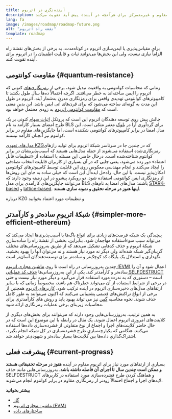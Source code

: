 ```yaml
---
title: آینده‌نگری در اتریوم
description: این ارتقاها اتریوم را به عنوان لایه پایه مقاوم و غیرمتمرکز برای هرآنچه در آینده پیش آید تقویت می‌کند.
lang: fa
image: /images/roadmap/roadmap-future.png
alt: "نقشه‌ راه اتریوم"
template: roadmap
---
```


برای مقیاس‌پذیری یا ایمن‌سازی اتریوم در کوتاه‌مدت، به برخی از بخش‌های نقشۀ راه الزاماً نیازی نیست، ولی این بخش‌ها می‌توانند ثبات و قابلیت اطمینان را در اتریوم برای آینده تقویت کنند.

## مقاومت کوانتومی {#quantum-resistance}

زمانی که محاسبات کوانتومی به واقعیت تبدیل شود، برخی از [رمزنگاری‌های](/glossary/#cryptography) کنونی که اتریوم را ایمن ساخته‌اند به خطر می‌افتند. اگرچه احتمالاً ده‌ها سال طول بکشد تا کامپیوترهای کوانتومی تهدیدی واقعی برای رمزنگاری مدرن به‌شمار آیند، اتریوم در طول این مدت به گونه‌ای ساخته می‌شود که برای قرن‌های آتی ایمن باشد. این بدین معنی است که [مقاومت کوانتومی اتریوم](https://consensys.net/blog/developers/how-will-quantum-supremacy-affect-blockchain/) به زودی محتمل خواهد بود.

چالش پیش روی توسعه دهندگان اتریوم این است که پروتکل [اثبات سهام](/glossary/#pos) کنونی بر یک طرح امضای بسیار کارآمد به نام BLS برای گردآوری آرا در [بلوک](/glossary/#block) معتبر متکی است. این مدل امضا در برابر کامپیوترهای کوانتومی شکننده است، اما جایگزین‌های مقاوم در برابر کوانتوم نیز آنچنان کارآمد نیستند.

[مدل‌های تعهدی KZG‏](/roadmap/danksharding/#what-is-kzg) که در چندین جا در سرتاسر شبکۀ اتریوم برای تولید رازهای رمزنگاری‌شده استفاده می‌شوند از جمله مدل‌هایی هستند که آسیب‌پذیریشان در برابر کوانتوم شناخته‌شده است. درحال حاضر، این مسئله با استفاده از «تنظیمات قابل اعتماد» دور زده می‌شود، یعنی جایی که در آن بسیاری از کاربران قابلیت انتخاب تصادفی را ایجاد می‌کنند و انجام مهندسی معکوس روی این قابلیت توسط کامپیوترهای کوانتومی امکان‌پذیر نیست. با این حال، راه‌حل ایده‌آل این است که خیلی ساده به جای این روش‌ها از رمزنگاری ایمن کوانتومی استفاده شود. دو رویکرد پیشرو در این زمینه وجود دارند که می‌توانند جایگزین‌های کارآمدی برای مدل BLS باشند: مدل‌های امضا به نام‌های [STARK-based](https://hackmd.io/@vbuterin/stark_aggregation) و [lattice-based](https://medium.com/asecuritysite-when-bob-met-alice/so-what-is-lattice-encryption-326ac66e3175). **اینها هنوز در مرحله تحقیق و نمونه سازی هستند**.

<ButtonLink variant="outline-color" href="/roadmap/danksharding#what-is-kzg"> درباره KZG و تنظیمات مورد اعتماد بخوانید</ButtonLink>

## شبکۀ اتریومِ ساده‌تر و کارآمدتر {#simpler-more-efficient-ethereum}

پیچیدگیِ یک شبکه فرصت‌های زیادی برای انواع باگ‌ها یا آسیب‌پذیری‌ها ایجاد می‌کند که می‌تواند سبب سوءاستفاده مهاجمان شود. بنابراین، بخشی از نقشۀ راه را ساده‌سازیِ شبکۀ اتریوم و حذف کدهایی تشکیل می‌دهد که از طریق به‌روزرسانی‌های مختلف گریبان‌گیر شبکه شده‌اند ولی دیگر نه مورد نیاز هستند و نه می‌توان آنها را بهبود بخشید. نگهداری و استدلال یک پایگاه کد کوچک‌تر و ساده‌تر برای توسعه‌دهندگان آسان‌تر است.

چندین به‌روزرسانی در راه است تا روی [ماشین مجازی اتریوم (EVM)](/developers/docs/evm) اعمال شود و آن را ساده‌تر و کارآمدتر کند. یکی از این به‌روزرسانی‌ها [حذف کد عملیاتی SELFDESTRUCT‏](https://hackmd.io/@vbuterin/selfdestruct) است – دستوری که به ندرت مورد استفاده قرار می‌گیرد و دیگر مورد نیاز نیست و حتی در برخی از شرایط استفاده از آن می‌تواند خطرناک هم باشد، مخصوصاً زمانی که با سایر ارتقاهای مدل‌های ذخیره‌سازی اتریوم در آینده ترکیب شود. [کاربرهای اتریوم](/glossary/#consensus-client) همچنین از برخی از انواع تراکنش‌های قدیمی پشتیبانی می‌کنند که اکنون می‌توانند به طور کامل حذف شوند. نحوه محاسبه [گس](/glossary/#gas) نیز می تواند بهبود یابد و روش های کارآمدتری برای محاسبات زیربنای برخی عملیات رمزنگاری ارائه شود.

به همین ترتیب، به‌روزرسانی‌هایی وجود دارند که می‌توانند برای بخش‌های دیگری از کلاینت‌های امروزی اتریوم اعمال شوند. یک مثال در رابطه با این موضوع این است که در حال حاضر کلاینت‌های اجرا و اجماع از نوع متفاوتی از فشرده‌سازی داده‌ها استفاده می‌کنند. هنگامی که یکپارچه‌سازیِ طرح فشرده‌سازی در کل شبکه انجام بگیرد، اشتراک‌گذاریِ داده‌ها بین کلاینت‌ها بسیار ساده‌تر و شهودی‌تر خواهد شد.

## پیشرفت فعلی {#current-progress}

بسیاری از ارتقاهای مورد نیاز برای اتریومِ مقاوم در آینده **هنوز در مرحله تحقیقاتی هستند و ممکن است چندین سال تا اجرای آن فاصله داشته باشد**. به‌روزرسانی‌هایی مانند حذف SELFDESTRUCT و هماهنگ کردن طرح فشرده‌سازی مورد استفاده در کاربرهای لایه‌های اجرا و اجماع احتمالاً زودتر از رمزنگاری مقاوم در برابر کوانتوم انجام می‌شوند.

**بیشتر بخوانید**

- [گاز](/developers/docs/gas)
- [ماشین مجازی اتریوم (EVM)](/developers/docs/evm)
- [ساختارهای داده](/developers/docs/data-structures-and-encoding)
